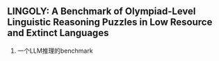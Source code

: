 ## LINGOLY: A Benchmark of Olympiad-Level Linguistic Reasoning Puzzles in Low Resource and Extinct Languages
1. 一个LLM推理的benchmark